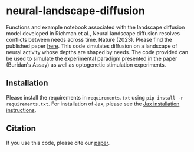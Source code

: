 # neural-landscape-diffusion

Functions and example notebook associated with the landscape diffusion model developed in Richman et al., Neural landscape diffusion resolves conflicts between needs across time. Nature (2023). Please find the published paper [here](https://doi.org/10.1038/s41586-023-06715-z). This code simulates diffusion on a landscape of neural activity whose depths are shaped by needs. The code provided can be used to simulate the experimental paradigm presented in the paper (Buridan's Assay) as well as optogenetic stimulation experiments.

## Installation

Please install the requirements in `requirements.txt` using `pip install -r requirements.txt`. For installation of Jax, please see the [Jax installation instructions](https://jax.readthedocs.io/en/latest/installation.html).

## Citation

If you use this code, please cite our [paper](https://doi.org/10.1038/s41586-023-06715-z).
